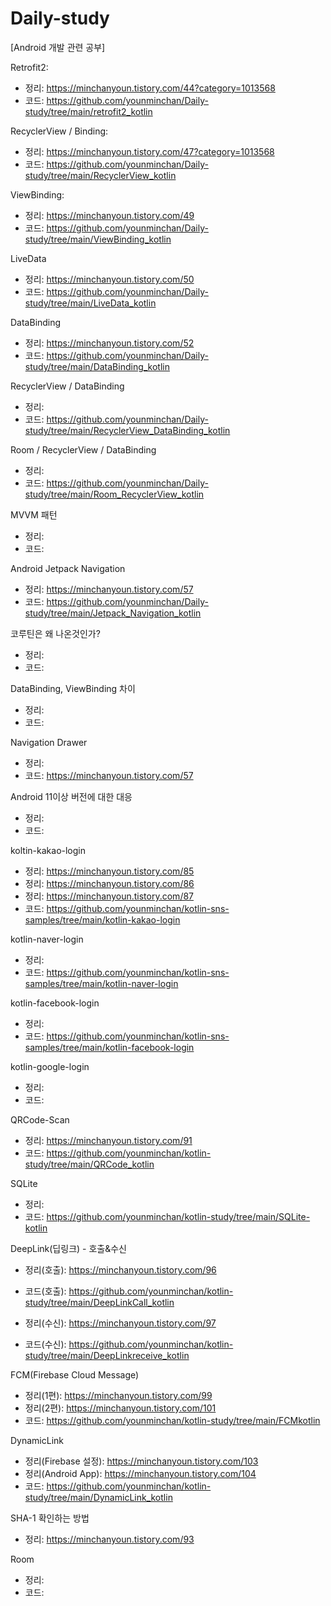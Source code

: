 # Daily-study
[Android 개발 관련 공부]



Retrofit2:
- 정리: https://minchanyoun.tistory.com/44?category=1013568
- 코드: https://github.com/younminchan/Daily-study/tree/main/retrofit2_kotlin

RecyclerView / Binding:
- 정리: https://minchanyoun.tistory.com/47?category=1013568
- 코드: https://github.com/younminchan/Daily-study/tree/main/RecyclerView_kotlin

ViewBinding:
- 정리: https://minchanyoun.tistory.com/49
- 코드: https://github.com/younminchan/Daily-study/tree/main/ViewBinding_kotlin

LiveData
- 정리: https://minchanyoun.tistory.com/50
- 코드: https://github.com/younminchan/Daily-study/tree/main/LiveData_kotlin

DataBinding
- 정리: https://minchanyoun.tistory.com/52
- 코드: https://github.com/younminchan/Daily-study/tree/main/DataBinding_kotlin

RecyclerView / DataBinding
- 정리: 
- 코드: https://github.com/younminchan/Daily-study/tree/main/RecyclerView_DataBinding_kotlin

Room / RecyclerView / DataBinding
- 정리:
- 코드: https://github.com/younminchan/Daily-study/tree/main/Room_RecyclerView_kotlin

MVVM 패턴
- 정리: 
- 코드:  

Android Jetpack Navigation
- 정리: https://minchanyoun.tistory.com/57
- 코드: https://github.com/younminchan/Daily-study/tree/main/Jetpack_Navigation_kotlin
 
코루틴은 왜 나온것인가?
- 정리: 
- 코드:

DataBinding, ViewBinding 차이
- 정리:
- 코드: 
 
Navigation Drawer
- 정리:
- 코드: https://minchanyoun.tistory.com/57
 
Android 11이상 버전에 대한 대응
 - 정리:
 - 코드:

koltin-kakao-login
- 정리: https://minchanyoun.tistory.com/85
- 정리: https://minchanyoun.tistory.com/86
- 정리: https://minchanyoun.tistory.com/87
- 코드: https://github.com/younminchan/kotlin-sns-samples/tree/main/kotlin-kakao-login

kotlin-naver-login
- 정리:
- 코드: https://github.com/younminchan/kotlin-sns-samples/tree/main/kotlin-naver-login

kotlin-facebook-login
- 정리:
- 코드: https://github.com/younminchan/kotlin-sns-samples/tree/main/kotlin-facebook-login

kotlin-google-login
- 정리:
- 코드:

QRCode-Scan
- 정리: https://minchanyoun.tistory.com/91
- 코드: https://github.com/younminchan/kotlin-study/tree/main/QRCode_kotlin

SQLite
- 정리: 
- 코드: https://github.com/younminchan/kotlin-study/tree/main/SQLite-kotlin

DeepLink(딥링크) - 호출&수신
- 정리(호출): https://minchanyoun.tistory.com/96 
- 코드(호출): https://github.com/younminchan/kotlin-study/tree/main/DeepLinkCall_kotlin

- 정리(수신): https://minchanyoun.tistory.com/97
- 코드(수신): https://github.com/younminchan/kotlin-study/tree/main/DeepLinkreceive_kotlin

FCM(Firebase Cloud Message)
- 정리(1편): https://minchanyoun.tistory.com/99
- 정리(2편): https://minchanyoun.tistory.com/101
- 코드: https://github.com/younminchan/kotlin-study/tree/main/FCMkotlin

DynamicLink
- 정리(Firebase 설정): https://minchanyoun.tistory.com/103
- 정리(Android App): https://minchanyoun.tistory.com/104
- 코드: https://github.com/younminchan/kotlin-study/tree/main/DynamicLink_kotlin

SHA-1 확인하는 방법
- 정리: https://minchanyoun.tistory.com/93

Room
- 정리: 
- 코드:

